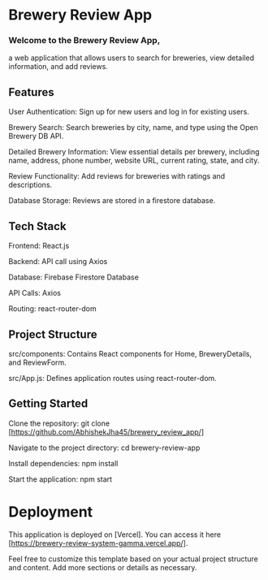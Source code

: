 # Brewery Review App

### Welcome to the Brewery Review App,
a web application that allows users to search for breweries, view detailed information, and add reviews.

## Features

User Authentication: Sign up for new users and log in for existing users.

Brewery Search: Search breweries by city, name, and type using the Open Brewery DB API.

Detailed Brewery Information: View essential details per brewery, including name, address, phone number, website URL, current rating, state, and city.

Review Functionality: Add reviews for breweries with ratings and descriptions.

Database Storage: Reviews are stored in a firestore database.

## Tech Stack

Frontend: React.js

Backend: API call using Axios

Database: Firebase Firestore Database

API Calls: Axios

Routing: react-router-dom

## Project Structure

src/components: Contains React components for Home, BreweryDetails, and ReviewForm.

src/App.js: Defines application routes using react-router-dom.

## Getting Started

Clone the repository: git clone [https://github.com/AbhishekJha45/brewery_review_app/]

Navigate to the project directory: cd brewery-review-app

Install dependencies: npm install

Start the application: npm start

# Deployment
This application is deployed on [Vercel]. You can access it here [https://brewery-review-system-gamma.vercel.app/].

Feel free to customize this template based on your actual project structure and content. Add more sections or details as necessary.








